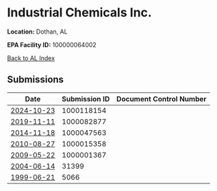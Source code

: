 # Industrial Chemicals Inc.

**Location:** Dothan, AL

**EPA Facility ID:** 100000064002

[Back to AL Index](../../index.md)

## Submissions

| Date | Submission ID | Document Control Number |
|------|--------------|-------------------------|
| [2024-10-23](submissions/1000118154.md) | 1000118154 |  |
| [2019-11-11](submissions/1000082877.md) | 1000082877 |  |
| [2014-11-18](submissions/1000047563.md) | 1000047563 |  |
| [2010-08-27](submissions/1000015358.md) | 1000015358 |  |
| [2009-05-22](submissions/1000001367.md) | 1000001367 |  |
| [2004-06-14](submissions/31399.md) | 31399 |  |
| [1999-06-21](submissions/5066.md) | 5066 |  |
